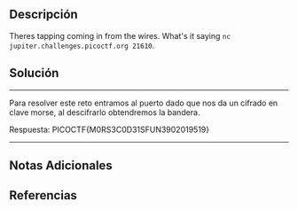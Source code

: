 ## Descripción

Theres tapping coming in from the wires. What's it saying `nc jupiter.challenges.picoctf.org 21610`.
## Solución

***
Para resolver este reto entramos al puerto dado que nos da un cifrado en clave morse, al descifrarlo obtendremos la bandera.

Respuesta: PICOCTF{M0RS3C0D31SFUN3902019519}
***
## Notas Adicionales

## Referencias